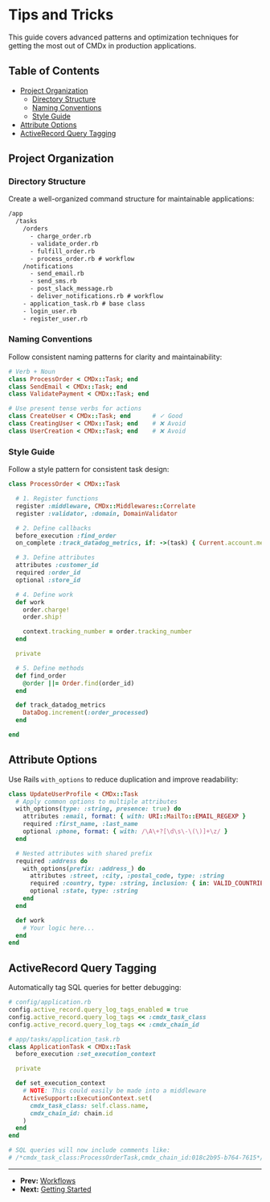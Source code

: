 # Tips and Tricks

This guide covers advanced patterns and optimization techniques for getting the most out of CMDx in production applications.

## Table of Contents

- [Project Organization](#project-organization)
  - [Directory Structure](#directory-structure)
  - [Naming Conventions](#naming-conventions)
  - [Style Guide](#style-guide)
- [Attribute Options](#attribute-options)
- [ActiveRecord Query Tagging](#activerecord-query-tagging)

## Project Organization

### Directory Structure

Create a well-organized command structure for maintainable applications:

```txt
/app
  /tasks
    /orders
      - charge_order.rb
      - validate_order.rb
      - fulfill_order.rb
      - process_order.rb # workflow
    /notifications
      - send_email.rb
      - send_sms.rb
      - post_slack_message.rb
      - deliver_notifications.rb # workflow
    - application_task.rb # base class
    - login_user.rb
    - register_user.rb
```

### Naming Conventions

Follow consistent naming patterns for clarity and maintainability:

```ruby
# Verb + Noun
class ProcessOrder < CMDx::Task; end
class SendEmail < CMDx::Task; end
class ValidatePayment < CMDx::Task; end

# Use present tense verbs for actions
class CreateUser < CMDx::Task; end      # ✓ Good
class CreatingUser < CMDx::Task; end    # ❌ Avoid
class UserCreation < CMDx::Task; end    # ❌ Avoid
```

### Style Guide

Follow a style pattern for consistent task design:

```ruby
class ProcessOrder < CMDx::Task

  # 1. Register functions
  register :middleware, CMDx::Middlewares::Correlate
  register :validator, :domain, DomainValidator

  # 2. Define callbacks
  before_execution :find_order
  on_complete :track_datadog_metrics, if: ->(task) { Current.account.metrics? }

  # 3. Define attributes
  attributes :customer_id
  required :order_id
  optional :store_id

  # 4. Define work
  def work
    order.charge!
    order.ship!

    context.tracking_number = order.tracking_number
  end

  private

  # 5. Define methods
  def find_order
    @order ||= Order.find(order_id)
  end

  def track_datadog_metrics
    DataDog.increment(:order_processed)
  end

end
```

## Attribute Options

Use Rails `with_options` to reduce duplication and improve readability:

```ruby
class UpdateUserProfile < CMDx::Task
  # Apply common options to multiple attributes
  with_options(type: :string, presence: true) do
    attributes :email, format: { with: URI::MailTo::EMAIL_REGEXP }
    required :first_name, :last_name
    optional :phone, format: { with: /\A\+?[\d\s\-\(\)]+\z/ }
  end

  # Nested attributes with shared prefix
  required :address do
    with_options(prefix: :address_) do
      attributes :street, :city, :postal_code, type: :string
      required :country, type: :string, inclusion: { in: VALID_COUNTRIES }
      optional :state, type: :string
    end
  end

  def work
    # Your logic here...
  end
end
```

## ActiveRecord Query Tagging

Automatically tag SQL queries for better debugging:

```ruby
# config/application.rb
config.active_record.query_log_tags_enabled = true
config.active_record.query_log_tags << :cmdx_task_class
config.active_record.query_log_tags << :cmdx_chain_id

# app/tasks/application_task.rb
class ApplicationTask < CMDx::Task
  before_execution :set_execution_context

  private

  def set_execution_context
    # NOTE: This could easily be made into a middleware
    ActiveSupport::ExecutionContext.set(
      cmdx_task_class: self.class.name,
      cmdx_chain_id: chain.id
    )
  end
end

# SQL queries will now include comments like:
# /*cmdx_task_class:ProcessOrderTask,cmdx_chain_id:018c2b95-b764-7615*/ SELECT * FROM orders WHERE id = 1
```

---

- **Prev:** [Workflows](workflows.md)
- **Next:** [Getting Started](getting_started.md)
